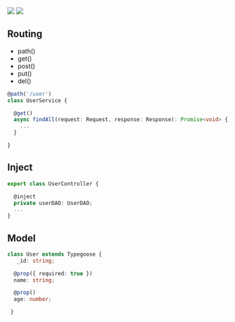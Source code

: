 <img src="https://i.imgur.com/QbnHjRQ.png" />
<img src="https://travis-ci.org/jlno/opus-starter.svg?branch=master" />

## Routing
* path()
* get()
* post()
* put()
* del()
```typescript
@path('/user')
class UserService {

  @get()
  async findAll(request: Request, response: Response): Promise<void> {
    ...
  }

}
```
## Inject
```typescript
export class UserController {

  @inject
  private userDAO: UserDAO;
  ...
}
```

## Model
```typescript
class User extends Typegoose {
   _id: string;

  @prop({ required: true })	
  name: string;

  @prop()
  age: number;

 }
```
